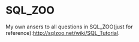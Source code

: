 # SQL_ZOO
My own ansers to all questions in SQL_ZOO(just for reference):http://sqlzoo.net/wiki/SQL_Tutorial.
